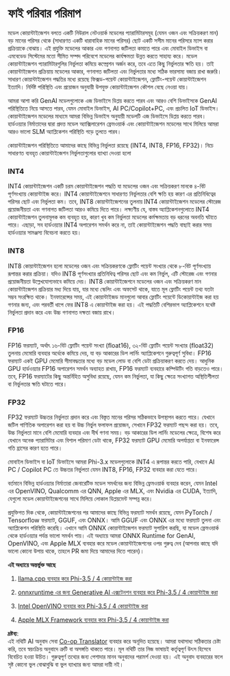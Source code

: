 <!--
CO_OP_TRANSLATOR_METADATA:
{
  "original_hash": "d658062de70b131ef4c0bff69b5fc70e",
  "translation_date": "2025-05-09T13:19:50+00:00",
  "source_file": "md/01.Introduction/04/QuantifyingPhi.md",
  "language_code": "bn"
}
-->
# **ফাই পরিবার পরিমাপ**

মডেল কোয়ান্টাইজেশন বলতে একটি নিউরাল নেটওয়ার্ক মডেলের প্যারামিটারসমূহ (যেমন ওজন এবং সক্রিয়করণ মান) বড় মানের পরিসর থেকে (সাধারণত একটি ধারাবাহিক মানের পরিসর) ছোট একটি সসীম মানের পরিসরে ম্যাপ করার প্রক্রিয়াকে বোঝায়। এই প্রযুক্তি মডেলের আকার এবং গণনাগত জটিলতা কমাতে পারে এবং মোবাইল ডিভাইস বা এমবেডেড সিস্টেমের মতো সীমিত সম্পদ পরিবেশে মডেলের কার্যক্ষমতা উন্নত করতে সাহায্য করে। মডেল কোয়ান্টাইজেশন প্যারামিটারগুলির নির্ভুলতা কমিয়ে কম্প্রেশন অর্জন করে, তবে এতে কিছু নির্ভুলতার ক্ষতি হয়। তাই কোয়ান্টাইজেশন প্রক্রিয়ায় মডেলের আকার, গণনাগত জটিলতা এবং নির্ভুলতার মধ্যে সঠিক ভারসাম্য বজায় রাখা জরুরি। সাধারণ কোয়ান্টাইজেশন পদ্ধতির মধ্যে রয়েছে ফিক্সড-পয়েন্ট কোয়ান্টাইজেশন, ফ্লোটিং-পয়েন্ট কোয়ান্টাইজেশন ইত্যাদি। নির্দিষ্ট পরিস্থিতি এবং প্রয়োজন অনুযায়ী উপযুক্ত কোয়ান্টাইজেশন কৌশল বেছে নেওয়া যায়।

আমরা আশা করি GenAI মডেলগুলোকে এজ ডিভাইসে ডিপ্লয় করতে পারব এবং আরও বেশি ডিভাইসকে GenAI পরিস্থিতিতে নিয়ে আসতে পারব, যেমন মোবাইল ডিভাইস, AI PC/Copilot+PC, এবং প্রচলিত IoT ডিভাইস। কোয়ান্টাইজেশন মডেলের মাধ্যমে আমরা বিভিন্ন ডিভাইস অনুযায়ী মডেলটি এজ ডিভাইসে ডিপ্লয় করতে পারব। হার্ডওয়্যার নির্মাতাদের দ্বারা প্রদত্ত মডেল অ্যাক্সিলারেশন ফ্রেমওয়ার্ক এবং কোয়ান্টাইজেশন মডেলের সাথে মিলিয়ে আমরা আরও ভালো SLM অ্যাপ্লিকেশন পরিস্থিতি গড়ে তুলতে পারব।

কোয়ান্টাইজেশন পরিস্থিতিতে আমাদের কাছে বিভিন্ন নির্ভুলতা রয়েছে (INT4, INT8, FP16, FP32)। নিচে সাধারণত ব্যবহৃত কোয়ান্টাইজেশন নির্ভুলতাগুলোর ব্যাখ্যা দেওয়া হলো

### **INT4**

INT4 কোয়ান্টাইজেশন একটি চরম কোয়ান্টাইজেশন পদ্ধতি যা মডেলের ওজন এবং সক্রিয়করণ মানকে ৪-বিট পূর্ণসংখ্যায় কোয়ান্টাইজ করে। INT4 কোয়ান্টাইজেশনে সাধারণত নির্ভুলতার বেশি ক্ষতি হয় কারণ এর প্রতিনিধিত্বের পরিসর ছোট এবং নির্ভুলতা কম। তবে, INT8 কোয়ান্টাইজেশনের তুলনায় INT4 কোয়ান্টাইজেশন মডেলের স্টোরেজ প্রয়োজনীয়তা এবং গণনাগত জটিলতা আরও কমিয়ে দিতে পারে। লক্ষ্যণীয় যে, বাস্তব অ্যাপ্লিকেশনগুলোতে INT4 কোয়ান্টাইজেশন তুলনামূলক কম ব্যবহৃত হয়, কারণ খুব কম নির্ভুলতা মডেলের কর্মক্ষমতায় বড় ধরনের অবনতি ঘটাতে পারে। এছাড়া, সব হার্ডওয়্যার INT4 অপারেশন সমর্থন করে না, তাই কোয়ান্টাইজেশন পদ্ধতি বাছাই করার সময় হার্ডওয়্যার সামঞ্জস্য বিবেচনা করতে হয়।

### **INT8**

INT8 কোয়ান্টাইজেশন হলো মডেলের ওজন এবং সক্রিয়করণকে ফ্লোটিং পয়েন্ট সংখ্যার থেকে ৮-বিট পূর্ণসংখ্যায় রূপান্তর করার প্রক্রিয়া। যদিও INT8 পূর্ণসংখ্যার প্রতিনিধিত্ব পরিসর ছোট এবং কম নির্ভুল, এটি স্টোরেজ এবং গণনার প্রয়োজনীয়তা উল্লেখযোগ্যভাবে কমিয়ে দেয়। INT8 কোয়ান্টাইজেশনে মডেলের ওজন এবং সক্রিয়করণ মান কোয়ান্টাইজেশন প্রক্রিয়ার মধ্য দিয়ে যায়, যার মধ্যে স্কেলিং এবং অফসেট থাকে, যাতে মূল ফ্লোটিং পয়েন্ট তথ্য যতটা সম্ভব সংরক্ষিত থাকে। ইনফারেন্সের সময়, এই কোয়ান্টাইজড মানগুলো আবার ফ্লোটিং পয়েন্টে ডিকোয়ান্টাইজ করা হয় গণনার জন্য, এবং পরবর্তী ধাপে ফের INT8 এ কোয়ান্টাইজ করা হয়। এই পদ্ধতিটি বেশিরভাগ অ্যাপ্লিকেশনে যথেষ্ট নির্ভুলতা প্রদান করে এবং উচ্চ গণনাগত দক্ষতা বজায় রাখে।

### **FP16**

FP16 ফরম্যাট, অর্থাৎ ১৬-বিট ফ্লোটিং পয়েন্ট সংখ্যা (float16), ৩২-বিট ফ্লোটিং পয়েন্ট সংখ্যার (float32) তুলনায় মেমোরি ব্যবহার অর্ধেকে কমিয়ে দেয়, যা বড় আকারের ডিপ লার্নিং অ্যাপ্লিকেশনে গুরুত্বপূর্ণ সুবিধা। FP16 ফরম্যাট একই GPU মেমোরি সীমাবদ্ধতার মধ্যে বড় মডেল লোড বা বেশি ডেটা প্রক্রিয়াকরণ করতে দেয়। আধুনিক GPU হার্ডওয়্যার FP16 অপারেশন সমর্থন অব্যাহত রাখায়, FP16 ফরম্যাট ব্যবহারে কম্পিউটিং গতি বাড়তেও পারে। তবে, FP16 ফরম্যাটের কিছু অন্তর্নিহিত অসুবিধা রয়েছে, যেমন কম নির্ভুলতা, যা কিছু ক্ষেত্রে সংখ্যাগত অস্থিতিশীলতা বা নির্ভুলতার ক্ষতি ঘটাতে পারে।

### **FP32**

FP32 ফরম্যাট উচ্চতর নির্ভুলতা প্রদান করে এবং বিস্তৃত মানের পরিসর সঠিকভাবে উপস্থাপন করতে পারে। যেখানে জটিল গাণিতিক অপারেশন করা হয় বা উচ্চ নির্ভুল ফলাফল প্রয়োজন, সেখানে FP32 ফরম্যাট পছন্দ করা হয়। তবে, উচ্চ নির্ভুলতা মানে বেশি মেমোরি ব্যবহার এবং দীর্ঘ গণনা সময়। বড় আকারের ডিপ লার্নিং মডেলের ক্ষেত্রে, বিশেষ করে যেখানে অনেক প্যারামিটার এবং বিশাল পরিমাণ ডেটা থাকে, FP32 ফরম্যাট GPU মেমোরি অপর্যাপ্ততা বা ইনফারেন্স গতি হ্রাসের কারণ হতে পারে।

মোবাইল ডিভাইস বা IoT ডিভাইসে আমরা Phi-3.x মডেলগুলোকে INT4 এ রূপান্তর করতে পারি, যেখানে AI PC / Copilot PC তে উচ্চতর নির্ভুলতা যেমন INT8, FP16, FP32 ব্যবহার করা যেতে পারে।

বর্তমানে বিভিন্ন হার্ডওয়্যার নির্মাতারা জেনারেটিভ মডেল সমর্থনের জন্য বিভিন্ন ফ্রেমওয়ার্ক ব্যবহার করেন, যেমন Intel এর OpenVINO, Qualcomm এর QNN, Apple এর MLX, এবং Nvidia এর CUDA, ইত্যাদি, যেগুলো মডেল কোয়ান্টাইজেশনের সাথে মিলিয়ে লোকাল ডিপ্লয়মেন্ট সম্পন্ন করে।

প্রযুক্তিগত দিক থেকে, কোয়ান্টাইজেশনের পর আমাদের কাছে বিভিন্ন ফরম্যাট সমর্থন রয়েছে, যেমন PyTorch / Tensorflow ফরম্যাট, GGUF, এবং ONNX। আমি GGUF এবং ONNX এর মধ্যে ফরম্যাট তুলনা এবং অ্যাপ্লিকেশন পরিস্থিতি করেছি। এখানে আমি ONNX কোয়ান্টাইজেশন ফরম্যাট সুপারিশ করছি, যা মডেল ফ্রেমওয়ার্ক থেকে হার্ডওয়্যার পর্যন্ত ভালো সমর্থন পায়। এই অধ্যায়ে আমরা ONNX Runtime for GenAI, OpenVINO, এবং Apple MLX ব্যবহার করে মডেল কোয়ান্টাইজেশনের ওপর গুরুত্ব দেব (আপনার কাছে যদি ভালো কোনো উপায় থাকে, তাহলে PR জমা দিয়ে আমাদের দিতে পারেন)।

**এই অধ্যায়ে অন্তর্ভুক্ত আছে**

1. [llama.cpp ব্যবহার করে Phi-3.5 / 4 কোয়ান্টাইজ করা](./UsingLlamacppQuantifyingPhi.md)

2. [onnxruntime এর জন্য Generative AI এক্সটেনশন ব্যবহার করে Phi-3.5 / 4 কোয়ান্টাইজ করা](./UsingORTGenAIQuantifyingPhi.md)

3. [Intel OpenVINO ব্যবহার করে Phi-3.5 / 4 কোয়ান্টাইজ করা](./UsingIntelOpenVINOQuantifyingPhi.md)

4. [Apple MLX Framework ব্যবহার করে Phi-3.5 / 4 কোয়ান্টাইজ করা](./UsingAppleMLXQuantifyingPhi.md)

**দ্রষ্টব্য**:  
এই নথিটি AI অনুবাদ সেবা [Co-op Translator](https://github.com/Azure/co-op-translator) ব্যবহার করে অনূদিত হয়েছে। আমরা যথাসাধ্য সঠিকতার চেষ্টা করি, তবে স্বয়ংক্রিয় অনুবাদে ত্রুটি বা অসঙ্গতি থাকতে পারে। মূল নথিটি তার নিজ ভাষায়ই কর্তৃত্বপূর্ণ উৎস হিসেবে বিবেচিত হওয়া উচিত। গুরুত্বপূর্ণ তথ্যের জন্য পেশাদার মানব অনুবাদের পরামর্শ দেওয়া হয়। এই অনুবাদ ব্যবহারের ফলে সৃষ্ট কোনো ভুল বোঝাবুঝি বা ভুল ব্যাখ্যার জন্য আমরা দায়ী নই।